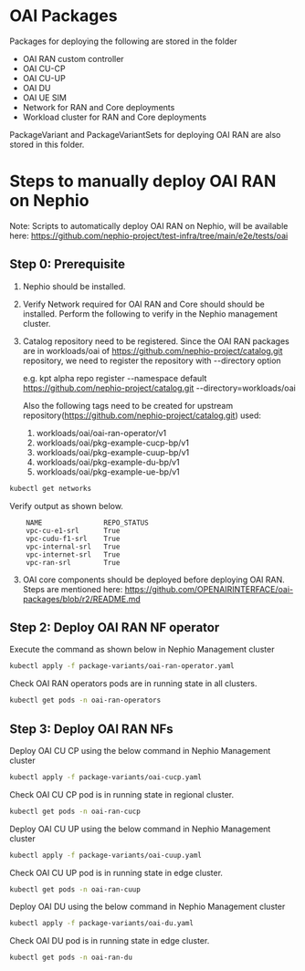 # OAI Packages

Packages for deploying the following are stored in the folder

- OAI RAN custom controller
- OAI CU-CP
- OAI CU-UP
- OAI DU
- OAI UE SIM
- Network for RAN and Core deployments
- Workload cluster for RAN and Core deployments

PackageVariant and PackageVariantSets for deploying OAI RAN are also stored in this folder.

# Steps to manually deploy OAI RAN on Nephio

Note: Scripts to automatically deploy OAI RAN on Nephio, will be available here: https://github.com/nephio-project/test-infra/tree/main/e2e/tests/oai

## Step 0: Prerequisite

1. Nephio should be installed.
2. Verify Network required for OAI RAN and Core should should be installed.
   Perform the following to verify in the Nephio management cluster.
3. Catalog repository need to be registered. 
   Since the OAI RAN packages are in workloads/oai of https://github.com/nephio-project/catalog.git repository,
   we need to register the repository with --directory option

   e.g. kpt alpha repo register --namespace default https://github.com/nephio-project/catalog.git --directory=workloads/oai

   Also the following tags need to be created for upstream repository(https://github.com/nephio-project/catalog.git) used:
   1. workloads/oai/oai-ran-operator/v1
   2. workloads/oai/pkg-example-cucp-bp/v1
   3. workloads/oai/pkg-example-cuup-bp/v1
   4. workloads/oai/pkg-example-du-bp/v1
   5. workloads/oai/pkg-example-ue-bp/v1
   
```bash
kubectl get networks
```
Verify output as shown below.

```console
    NAME               REPO_STATUS
    vpc-cu-e1-srl      True
    vpc-cudu-f1-srl    True
    vpc-internal-srl   True
    vpc-internet-srl   True
    vpc-ran-srl        True
```
3. OAI core components should be deployed before deploying OAI RAN.
   Steps are mentioned here: https://github.com/OPENAIRINTERFACE/oai-packages/blob/r2/README.md


## Step 2: Deploy OAI RAN NF operator

Execute the command as shown below in Nephio Management cluster

```bash
kubectl apply -f package-variants/oai-ran-operator.yaml
```
Check OAI RAN operators pods are in running state in all clusters.

```bash
kubectl get pods -n oai-ran-operators
```

## Step 3: Deploy OAI RAN NFs

Deploy OAI CU CP using the below command in Nephio Management cluster

```bash
kubectl apply -f package-variants/oai-cucp.yaml
```
Check OAI CU CP pod is in running state in regional cluster.

```bash
kubectl get pods -n oai-ran-cucp
```
Deploy OAI CU UP using the below command in Nephio Management cluster

```bash
kubectl apply -f package-variants/oai-cuup.yaml
```

Check OAI CU UP pod is in running state in edge cluster.

```bash
kubectl get pods -n oai-ran-cuup
```
Deploy OAI DU using the below command in Nephio Management cluster

```bash
kubectl apply -f package-variants/oai-du.yaml
```

Check OAI DU pod is in running state in edge cluster.

```bash
kubectl get pods -n oai-ran-du
```
